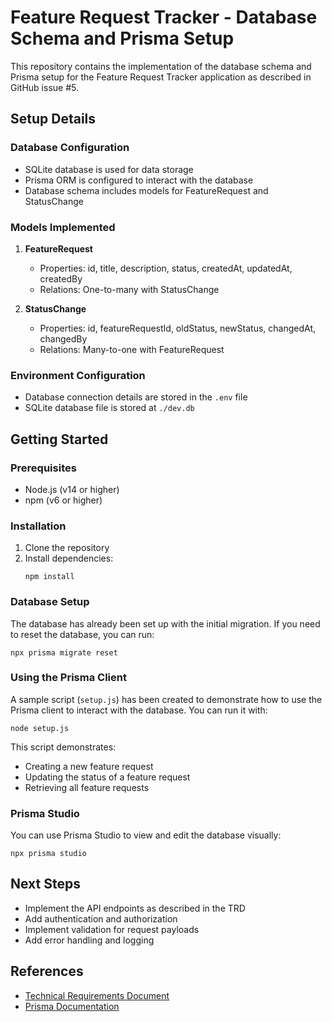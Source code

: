 # Feature Request Tracker - Database Schema and Prisma Setup

This repository contains the implementation of the database schema and Prisma setup for the Feature Request Tracker application as described in GitHub issue #5.

## Setup Details

### Database Configuration
- SQLite database is used for data storage
- Prisma ORM is configured to interact with the database
- Database schema includes models for FeatureRequest and StatusChange

### Models Implemented
1. **FeatureRequest**
   - Properties: id, title, description, status, createdAt, updatedAt, createdBy
   - Relations: One-to-many with StatusChange

2. **StatusChange**
   - Properties: id, featureRequestId, oldStatus, newStatus, changedAt, changedBy
   - Relations: Many-to-one with FeatureRequest

### Environment Configuration
- Database connection details are stored in the `.env` file
- SQLite database file is stored at `./dev.db`

## Getting Started

### Prerequisites
- Node.js (v14 or higher)
- npm (v6 or higher)

### Installation
1. Clone the repository
2. Install dependencies:
   ```
   npm install
   ```

### Database Setup
The database has already been set up with the initial migration. If you need to reset the database, you can run:
```
npx prisma migrate reset
```

### Using the Prisma Client
A sample script (`setup.js`) has been created to demonstrate how to use the Prisma client to interact with the database. You can run it with:
```
node setup.js
```

This script demonstrates:
- Creating a new feature request
- Updating the status of a feature request
- Retrieving all feature requests

### Prisma Studio
You can use Prisma Studio to view and edit the database visually:
```
npx prisma studio
```

## Next Steps
- Implement the API endpoints as described in the TRD
- Add authentication and authorization
- Implement validation for request payloads
- Add error handling and logging

## References
- [Technical Requirements Document](docs/trd-backend.md)
- [Prisma Documentation](https://www.prisma.io/docs/)